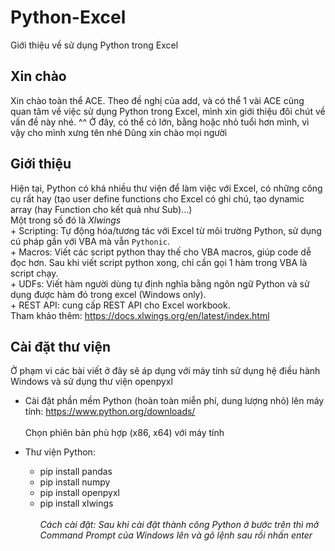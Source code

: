 # Python-Excel
Giới thiệu về sử dụng Python trong Excel

## Xin chào
   Xin chào toàn thể ACE.
   Theo đề nghị của add, và có thể 1 vài ACE cũng quan tâm về việc sử dụng Python trong Excel, mình xin giới thiệu đôi chút về vấn đề này nhé. ^^
   Ở đây, có thể có lớn, bằng hoặc nhỏ tuổi hơn mình, vì vậy cho mình xưng tên nhé
   Dũng xin chào mọi người

## Giới thiệu
   Hiện tại, Python có khá nhiều thư viện để làm việc với Excel, có những công cụ rất hay (tạo user define functions cho Excel có ghi chú, tạo dynamic array (hay Function cho kết quả như Sub)...)
   <br/>
   Một trong số đó là *Xlwings*
   <br/>
       + Scripting: Tự động hóa/tương tác với Excel từ môi trường Python, sử dụng cú pháp gần với VBA mà vẫn `Pythonic`.
       <br/>
       + Macros: Viết các script python thay thế cho VBA macros, giúp code dễ đọc hơn. Sau khi viết script python xong, chỉ cần gọi 1 hàm trong VBA là script chạy.
       <br/>
       + UDFs: Viết hàm người dùng tự định nghĩa bằng ngôn ngữ Python và sử dụng được hàm đó trong excel (Windows only).
       <br/>
       + REST API: cung cấp REST API cho Excel workbook.
   <br/>
   Tham khảo thêm: https://docs.xlwings.org/en/latest/index.html


## Cài đặt thư viện
Ở phạm vi các bài viết ở đây sẽ áp dụng với máy tính sử dụng hệ điều hành Windows và sử dụng thư viện openpyxl

- Cài đặt phần mềm Python (hoàn toàn miễn phí, dung lượng nhỏ) lên máy tính: https://www.python.org/downloads/
   <br/><br/>
   Chọn phiên bản phù hợp (x86, x64) với máy tính

- Thư viện Python:
   + pip install pandas
   + pip install numpy
   + pip install openpyxl
   + pip install xlwings
<br/><br/>
*Cách cài đặt: Sau khi cài đặt thành công Python ở bước trên thì mở Command Prompt của Windows lên và gõ lệnh sau rồi nhấn enter*
      
      
      
      
      
      
      
      
      
      
      
      
      
      
      
      
      
      
      
      
      
     
